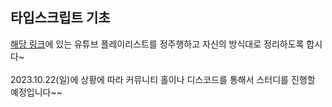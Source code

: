 ## 타입스크립트 기초

[해당 링크](https://www.youtube.com/watch?v=5oGAkQsGWkc&list=PLZKTXPmaJk8KhKQ_BILr1JKCJbR0EGlx0)에 있는 유튜브 플레이리스트를 정주행하고 자신의 방식대로 정리하도록 합시다~
<br>
<br>
2023.10.22(일)에 상황에 따라 커뮤니티 홀이나 디스코드를 통해서 스터디를 진행할 예정입니다~~
